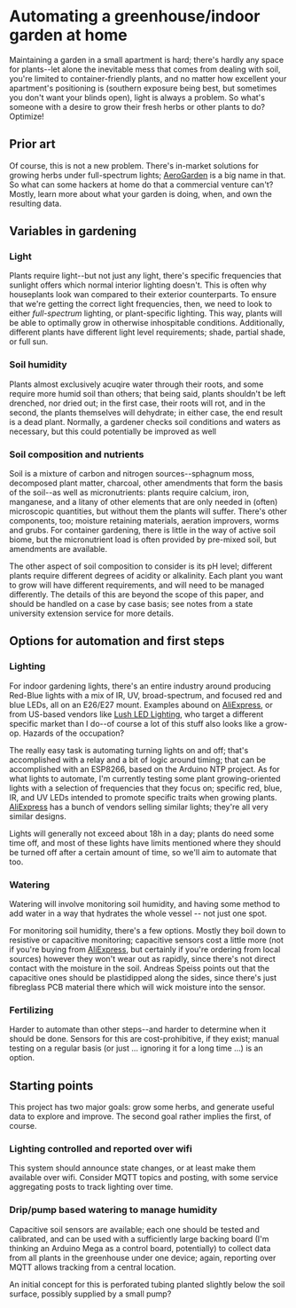 # Automating a greenhouse/indoor garden at home

Maintaining a garden in a small apartment is hard; there's hardly any space for plants--let alone the inevitable mess that comes from dealing with soil, you're limited to container-friendly plants, and no matter how excellent your apartment's positioning is (southern exposure being best, but sometimes you don't want your blinds open), light is always a problem. So what's someone with a desire to grow their fresh herbs or other plants to do? Optimize!

## Prior art

Of course, this is not a new problem. There's in-market solutions for growing herbs under full-spectrum lights; [AeroGarden](https://www.aerogarden.com/indoor-garden-comparison-chart) is a big name in that. So what can some hackers at home do that a commercial venture can't? Mostly, learn more about what your garden is doing, when, and own the resulting data.

## Variables in gardening

### Light

Plants require light--but not just any light, there's specific frequencies that sunlight offers which normal interior lighting doesn't. This is often why houseplants look wan compared to their exterior counterparts. To ensure that we're getting the correct light frequencies, then, we need to look to either _full-spectrum_ lighting, or plant-specific lighting. This way, plants will be able to optimally grow in otherwise inhospitable conditions. Additionally, different plants have different light level requirements; shade, partial shade, or full sun.

### Soil humidity

Plants almost exclusively acuqire water through their roots, and some require more humid soil than others; that being said, plants shouldn't be left drenched, nor dried out; in the first case, their roots will rot, and in the second, the plants themselves will dehydrate; in either case, the end result is a dead plant. Normally, a gardener checks soil conditions and waters as necessary, but this could potentially be improved as well

### Soil composition and nutrients

Soil is a mixture of carbon and nitrogen sources--sphagnum moss, decomposed plant matter, charcoal, other amendments that form the basis of the soil--as well as micronutrients: plants require calcium, iron, manganese, and a litany of other elements that are only needed in (often) microscopic quantities, but without them the plants will suffer. There's other components, too; moisture retaining materials, aeration improvers, worms and grubs. For container gardening, there is little in the way of active soil biome, but the micronutrient load is often provided by pre-mixed soil, but amendments are available.

The other aspect of soil composition to consider is its pH level; different plants require different degrees of acidity or alkalinity. Each plant you want to grow will have different requirements, and will need to be managed differently. The details of this are beyond the scope of this paper, and should be handled on a case by case basis; see notes from a state university extension service for more details.

## Options for automation and first steps

### Lighting

For indoor gardening lights, there's an entire industry around producing Red-Blue lights with a mix of IR, UV, broad-spectrum, and focused red and blue LEDs, all on an E26/E27 mount. Examples abound on [AliExpress](https://www.aliexpress.com/item/120-LED-Full-Range-of-Plant-Lights-80W-E27-Led-Grow-Plant-Light-Plant-Bulb-Full/32836019814.html), or from US-based vendors like [Lush LED Lighting](https://lushledlighting.com/), who target a different specific market than I do--of course a lot of this stuff also looks like a grow-op. Hazards of the occupation?

The really easy task is automating turning lights on and off; that's accomplished with a relay and a bit of logic around timing; that can be accomplished with an ESP8266, based on the Arduino NTP project. As for what lights to automate, I'm currently testing some plant growing-oriented lights with a selection of frequencies that they focus on; specific red, blue, IR, and UV LEDs intended to promote specific traits when growing plants. [AliExpress](https://www.aliexpress.com/item/120-LED-Full-Range-of-Plant-Lights-80W-E27-Led-Grow-Plant-Light-Plant-Bulb-Full/32836019814.html) has a bunch of vendors selling similar lights; they're all very similar designs.

Lights will generally not exceed about 18h in a day; plants do need some time off, and most of these lights have limits mentioned where they should be turned off after a certain amount of time, so we'll aim to automate that too.

### Watering

Watering will involve monitoring soil humidity, and having some method to add water in a way that hydrates the whole vessel -- not just one spot.

For monitoring soil humidity, there's a few options. Mostly they boil down to resistive or capacitive monitoring; capacitive sensors cost a little more (not if you're buying from [AliExpress](https://www.aliexpress.com/item/NEW-Capacitive-soil-moisture-sensor-not-easy-to-corrode-wide-voltage-wire-for-arduino/32832538686.html), but certainly if you're ordering from local sources) however they won't wear out as rapidly, since there's not direct contact with the moisture in the soil. Andreas Speiss points out that the capacitive ones should be plastidipped along the sides, since there's just fibreglass PCB material there which will wick moisture into the sensor.

### Fertilizing

Harder to automate than other steps--and harder to determine when it should be done. Sensors for this are cost-prohibitive, if they exist; manual testing on a regular basis (or just ... ignoring it for a long time ...) is an option.

## Starting points

This project has two major goals: grow some herbs, and generate useful data to explore and improve. The second goal rather implies the first, of course.

### Lighting controlled and reported over wifi

This system should announce state changes, or at least make them available over wifi. Consider MQTT topics and posting, with some service aggregating posts to track lighting over time.

### Drip/pump based watering to manage humidity

Capacitive soil sensors are available; each one should be tested and calibrated, and can be used with a sufficiently large backing board (I'm thinking an Arduino Mega as a control board, potentially) to collect data from all plants in the greenhouse under one device; again, reporting over MQTT allows tracking from a central location.

An initial concept for this is perforated tubing planted slightly below the soil surface, possibly supplied by a small pump?